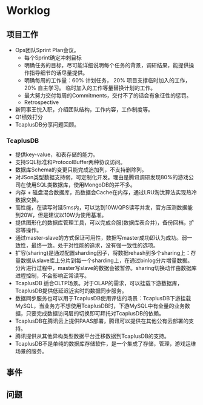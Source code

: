 # Worklog

## 项目工作

* Ops团队Sprint Plan会议。
  * 每个Sprint确定冲刺目标
  * 明确任务的目标，尽可能详细说明每个任务的背景，调研结果，能提供操作指导细节的话尽量提供。
  * 明确每周的工作量：60% 计划任务， 20% 项目支撑临时加入的工作，20% 自主学习。 临时加入的工作等量替换计划的工作。
  * 最大努力交付每周的Commitments，交付不了的话会有象征性的惩罚。
  * Retrospective
* 新同事王悦入职，介绍团队结构，工作内容，工作制度等。
* Q1绩效打分
* TcaplusDB分享问题回顾。

### TcaplusDB

* 提供key-value，和表存储的能力。
* 支持SQL标准和ProtocolBuffer两种协议访问。
* 数据库Schema的变更只能完成追加列，不支持删除列。
* 对JSon类型数据支持弱，可定制化开发。理由是腾讯调研发现80%的游戏公司在使用SQL类数据库，使用MongoDB的并不多。
* 内存 + 磁盘混合数据库，热数据会Cache在内存，通过LRU淘汰算法实现热冷数据交换。
* 高性能，在读写时延5ms内，可以达到10W/QPS读写并发，官方压测数据能到20W，但是建议以10W为使用基准。
* 提供图形化的数据库管理工具，可以完成合服(数据库表合并)，备份回档，扩容等操作。
* 通过master-slave的方式保证可用性，数据写master成功即认为成功。弱一致性，最终一致。处于对性能的追求，没有强一致性的选项。
* 扩容(sharing)是通过配置sharding因子，将数据rehash到多个sharing上：存量数据从slave库上分片到每一个sharding上，在通过binlog分片增量数据。分片进行过程中，master写slave的数据会被暂停。sharing切换动作由数据库进程控制，不会影响正常读写。
* TcaplusDB 适合OLTP场景。对于OLAP的需求，可以挂载下游数据库，TcaplusDB提供低延迟近实时的数据同步服务。
* 数据同步服务也可以用于TcaplusDB使用评估的场景：TcaplusDB下游挂载MySQL，当业务方不想使用TcaplusDB时，下游MySQL中有全量的业务数据，只要完成数据访问层的切换即可拜托对TcaplusDB的依赖。
* TcaplusDB在腾讯云上提供PAAS部署，腾讯可以提供在其他公有云部署的支持。
* 腾讯提供从其他异构类型数据平台迁移数据到TcaplusDB的支持。
* TcaplusDB不是单纯的数据库存储软件，是一个集成了存储，管理，游戏运维场景的服务。

## 事件

## 问题
